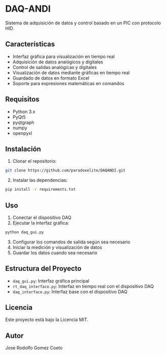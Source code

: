 # DAQ-ANDI

Sistema de adquisición de datos y control basado en un PIC con protocolo HID.
## Características

- Interfaz gráfica para visualización en tiempo real
- Adquisición de datos analógicos y digitales
- Control de salidas analógicas y digitales
- Visualización de datos mediante gráficas en tiempo real
- Guardado de datos en formato Excel
- Soporte para expresiones matemáticas en comandos

## Requisitos

- Python 3.x
- PyQt5
- pyqtgraph
- numpy
- openpyxl

## Instalación

1. Clonar el repositorio:
```bash
git clone https://github.com/paradoxelite/DAQANDI.git
```

2. Instalar las dependencias:
```bash
pip install -r requirements.txt
```

## Uso

1. Conectar el dispositivo DAQ
2. Ejecutar la interfaz gráfica:
```bash
python daq_gui.py
```

3. Configurar los comandos de salida según sea necesario
4. Iniciar la medición y visualización de datos
5. Guardar los datos cuando sea necesario

## Estructura del Proyecto

- `daq_gui.py`: Interfaz gráfica principal
- `rt_daq_interface.py`: Interfaz en tiempo real con el dispositivo DAQ
- `daq_interface.py`: Interfaz base con el dispositivo DAQ

## Licencia

Este proyecto está bajo la Licencia MIT.

## Autor

Jose Rodolfo Gomez Coeto
